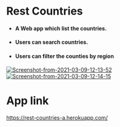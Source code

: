 <h1> Rest Countries </h1>
<ul>
<li> <h4> A Web app which list the countries.</h4> </li>
<li> <h4> Users can search countries. </h4> </li>
<li> <h4> Users can filter the counties by region </h4> </li>

</ul>


<a href="https://ibb.co/2qyrBcm"><img src="https://i.ibb.co/1ZLNxRh/Screenshot-from-2021-03-09-12-13-52.png" alt="Screenshot-from-2021-03-09-12-13-52" border="0"></a>
<a href="https://ibb.co/SBy1m4G"><img src="https://i.ibb.co/w4gbQFj/Screenshot-from-2021-03-09-12-14-15.png" alt="Screenshot-from-2021-03-09-12-14-15" border="0"></a>



<h1>App link </h1>
<a href="https://rest-countries-a.herokuapp.com/">https://rest-countries-a.herokuapp.com/ </a>
